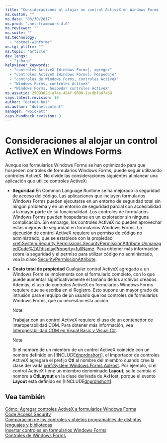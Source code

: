 ```yaml
---
title: "Consideraciones al alojar un control ActiveX en Windows Forms | Microsoft Docs"
ms.custom: ""
ms.date: "03/30/2017"
ms.prod: ".net-framework-4.6"
ms.reviewer: ""
ms.suite: ""
ms.technology: 
  - "dotnet-winforms"
ms.tgt_pltfrm: ""
ms.topic: "article"
dev_langs: 
  - "jsharp"
helpviewer_keywords: 
  - "controles ActiveX [Windows Forms], agregar"
  - "controles ActiveX [Windows Forms], hospedaje"
  - "controles de Windows Forms, controles ActiveX"
  - "Windows Forms, controles ActiveX"
  - "Windows Forms, hospedar controles ActiveX"
ms.assetid: 2509302d-a74e-484f-9890-2acdbfa67a68
caps.latest.revision: 10
author: "dotnet-bot"
ms.author: "dotnetcontent"
manager: "wpickett"
caps.handback.revision: 9
---
```

# Consideraciones al alojar un control ActiveX en Windows Forms
Aunque los formularios Windows Forms se han optimizado para que hospeden controles de formularios Windows Forms, puede seguir utilizando controles ActiveX.  No olvide las consideraciones siguientes al planear una aplicación que utilice controles ActiveX:  
  
-   **Seguridad** En Common Language Runtime se ha mejorado la seguridad de acceso del código.  Las aplicaciones que incluyen formularios Windows Forms pueden ejecutarse en un entorno de seguridad total sin ningún problema y en un entorno de seguridad parcial con accesibilidad a la mayor parte de su funcionalidad.  Los controles de formularios Windows Forms pueden hospedarse en un explorador sin ninguna complicación.  Sin embargo, los controles ActiveX no pueden aprovechar estas mejoras de seguridad en formularios Windows Forms.  La ejecución de control ActiveX requiere un permiso de código no administrado, que se establece con la propiedad <xref:System.Security.Permissions.SecurityPermissionAttribute.UnmanagedCode%2A?displayProperty=fullName>.  Para obtener más información sobre la seguridad y el permiso para utilizar código no administrado, vea la clase [SecurityPermissionAttribute](frlrfSystemSecurityPermissionsSecurityPermissionAttributeClassTopic).  
  
-   **Costo total de propiedad** Cualquier control ActiveX agregado a un Windows Form se implementa con el formulario completo, con lo que puede aumentar significativamente el tamaño de los archivos creados.  Además, el uso de controles ActiveX en formularios Windows Forms requiere que se escriba en el Registro.  Esto supone un mayor grado de intrusión para el equipo de un usuario que los controles de formularios Windows Forms, que no necesitan esta acción.  
  
    > [!NOTE]
    >  Trabajar con un control ActiveX requiere el uso de un contenedor de interoperabilidad COM.  Para obtener más información, vea [Interoperabilidad COM en Visual Basic y Visual C\#](../Topic/COM%20Interoperability%20in%20.NET%20Framework%20Applications%20\(Visual%20Basic\).md).  
  
    > [!NOTE]
    >  Si el nombre de un miembro de un control ActiveX coincide con un nombre definido en [!INCLUDE[dnprdnshort](../../../../includes/dnprdnshort-md.md)], el Importador de controles ActiveX agregará el prefijo **Ctl** al nombre del miembro cuando cree la clase derivada <xref:System.Windows.Forms.AxHost>.  Por ejemplo, si el control ActiveX tiene un miembro denominado **Layout**, se le cambia el nombre a **CtlLayout** en la clase derivada de AxHost, porque el evento **Layout** está definido en [!INCLUDE[dnprdnshort](../../../../includes/dnprdnshort-md.md)].  
  
## Vea también  
 [Cómo: Agregar controles ActiveX a formularios Windows Forms](../../../../docs/framework/winforms/controls/how-to-add-activex-controls-to-windows-forms.md)   
 [Code Access Security](../../../../docs/framework/misc/code-access-security.md)   
 [Comparación de los controles y objetos programables de distintos lenguajes y bibliotecas](http://msdn.microsoft.com/es-es/021f2a1b-8247-4348-a5ad-e1d9ab23004b)   
 [Insertar controles en formularios Windows Forms](../../../../docs/framework/winforms/controls/putting-controls-on-windows-forms.md)   
 [Controles de Windows Forms](../../../../docs/framework/winforms/controls/index.md)